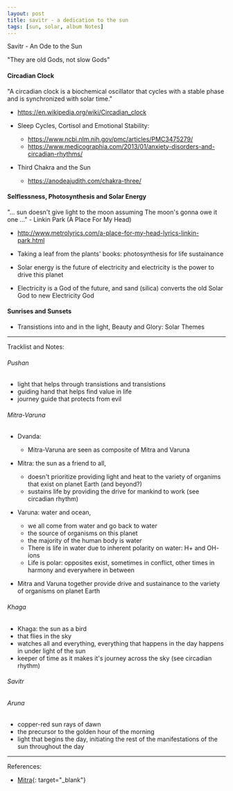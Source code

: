 ```yaml
---
layout: post
title: savitr - a dedication to the sun
tags: [sun, solar, album Notes]
---
```


Savitr - An Ode to the Sun

"They are old Gods, not slow Gods"

####  Circadian Clock

"A circadian clock is a biochemical oscillator that cycles with a stable phase and is synchronized with solar time."
- https://en.wikipedia.org/wiki/Circadian_clock


- Sleep Cycles, Cortisol and Emotional Stability:
    - https://www.ncbi.nlm.nih.gov/pmc/articles/PMC3475279/
    - https://www.medicographia.com/2013/01/anxiety-disorders-and-circadian-rhythms/

- Third Chakra and the Sun
    - https://anodeajudith.com/chakra-three/
    
#### Selflessness, Photosynthesis and Solar Energy

"... sun doesn't give light to the moon assuming
The moon's gonna owe it one ..." 
    - Linkin Park (A Place For My Head)
- http://www.metrolyrics.com/a-place-for-my-head-lyrics-linkin-park.html

- Taking a leaf from the plants' books: photosynthesis for life sustainance
- Solar energy is the future of electricity and electricity is the power to drive this planet
- Electricity is a God of the future, and sand (silica) converts the old Solar God to new Electricity God

#### Sunrises and Sunsets

- Transistions into and in the light, Beauty and Glory: Solar Themes

<hr>

Tracklist and Notes:


###### Pushan 

- light that helps through transistions and transistions
- guiding hand that helps find value in life 
- journey guide that protects from evil 

###### Mitra-Varuna 

- Dvanda: 
    - Mitra-Varuna are seen as composite of Mitra and Varuna

- Mitra: the sun as a friend to all, 
    - doesn't prioritize providing light and heat to the variety of organims that exist on planet Earth (and beyond?)
    - sustains life by providing the drive for mankind to work (see circadian rhythm)
    
- Varuna: water and ocean, 
    - we all come from water and go back to water
    - the source of organisms on this planet
    - the majority of the human body is water
    - There is life in water due to inherent polarity on water: H+ and OH- ions
    - Life is polar: opposites exist, sometimes in conflict, other times in harmony and everywhere in between 

- Mitra and Varuna together provide drive and sustainance to the variety of organisms on planet Earth 

###### Khaga

- Khaga: the sun as a bird 
- that flies in the sky 
- watches all and everything, everything that happens in the day happens in under light of the sun
- keeper of time as it makes it's journey across the sky (see circadian rhythm)

###### Savitr

###### Aruna 

- copper-red sun rays of dawn
- the precursor to the golden hour of the morning
- light that begins the day, initiating the rest of the manifestations of the sun throughout the day

<hr>

References:

- [Mitra](http://sacred-texts.com/hin/rigveda/rv03059.htm){: target="_blank"}
